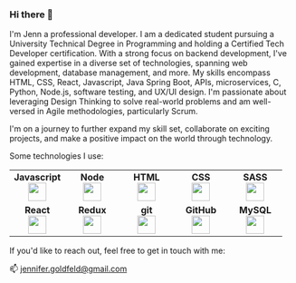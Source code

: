 ### Hi there 👋
 <span className="block">
              I&apos;m Jenn a professional developer.
            </span>
            <span className="block mt-6">
         I am a dedicated student pursuing a University Technical Degree in Programming and holding a Certified Tech Developer certification. With a strong focus on backend development, I've gained expertise in a diverse set of technologies, spanning web development, database management, and more. My skills encompass HTML, CSS, React, Javascript, Java Spring Boot, APIs, microservices, C, Python, Node.js, software testing, and UX/UI design. I'm passionate about leveraging Design Thinking to solve real-world problems and am well-versed in Agile methodologies, particularly Scrum.

I'm on a journey to further expand my skill set, collaborate on exciting projects, and make a positive impact on the world through technology.
            </span>
            
 Some technologies I use:
 
 <table width="320px">
    <tbody>
        <tr valign="top">
            <td width="80px" align="center">
            <span><strong>Javascript</strong></span><br>
            <img height="32px" src="https://cdn.jsdelivr.net/gh/devicons/devicon/icons/javascript/javascript-original.svg">
            </td>
            <td width="80px" align="center">
            <span><strong>Node</strong></span><br>
            <img height="32" src="https://cdn.jsdelivr.net/gh/devicons/devicon/icons/nodejs/nodejs-original.svg">
            </td>
            <td width="80px" align="center">
            <span><strong>HTML</strong></span><br>
            <img height="32" src="https://cdn.jsdelivr.net/gh/devicons/devicon/icons/html5/html5-original.svg">
            </td>
            <td width="80px" align="center">
            <span><strong>CSS</strong></span><br>
            <img height="32px" src="https://cdn.jsdelivr.net/gh/devicons/devicon/icons/css3/css3-original.svg">
            </td>
          <td width="80px" align="center">
            <span><strong>SASS</strong></span><br>
            <img height="32px" src="https://cdn.jsdelivr.net/gh/devicons/devicon/icons/sass/sass-original.svg">
            </td>
        </tr>
        <tr valign="top">
            <td width="80px" align="center">
            <span><strong>React</strong></span><br>
            <img height="32px" src="https://cdn.jsdelivr.net/gh/devicons/devicon/icons/react/react-original.svg">
            </td>
           <td width="80px" align="center">
            <span><strong>Redux</strong></span><br>
            <img height="32px" src="https://cdn.jsdelivr.net/gh/devicons/devicon/icons/redux/redux-original.svg">
            </td>
            <td width="80px" align="center">
            <span><strong>git</strong></span><br>
            <img height="32px" src="https://cdn.jsdelivr.net/gh/devicons/devicon/icons/git/git-plain.svg">
            </td>
            <td width="80px" align="center">
            <span><strong>GitHub</strong></span><br>
            <img height="32px" src="https://cdn.jsdelivr.net/gh/devicons/devicon/icons/github/github-original.svg">
            <td width="80px" align="center">
            <span><strong>MySQL</strong></span><br>
            <img height="32px" src="https://cdn.jsdelivr.net/gh/devicons/devicon/icons/mysql/mysql-original.svg">
            </td>
        </tr>
    </tbody>
</table>


If you'd like to reach out, feel free to get in touch with me:
 
 📫 jennifer.goldfeld@gmail.com
 
